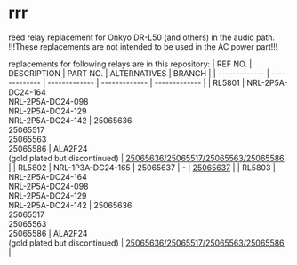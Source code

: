 # rrr
reed relay replacement for Onkyo DR-L50 (and others) in the audio path.<br />
!!!These replacements are not intended to be used in the AC power part!!!

replacements for following relays are in this repository:
| REF NO.       | DESCRIPTION   | PART NO.      | ALTERNATIVES  | BRANCH        |
| ------------- | ------------- | ------------- | ------------- | ------------- |
| RL5801        | NRL-2P5A-DC24-164<br />NRL-2P5A-DC24-098<br />NRL-2P5A-DC24-129<br />NRL-2P5A-DC24-142 | 25065636<br />25065517<br />25065563<br />25065586 | ALA2F24<br />(gold plated but discontinued) | [25065636/25065517/25065563/25065586](https://github.com/Durburz/rrr/tree/25065636%2F25065517%2F25065563) |
| RL5802        | NRL-1P3A-DC24-165 | 25065637 | - | [25065637](https://github.com/Durburz/rrr/tree/25065637) |
| RL5803        | NRL-2P5A-DC24-164<br />NRL-2P5A-DC24-098<br />NRL-2P5A-DC24-129<br />NRL-2P5A-DC24-142 | 25065636<br />25065517<br />25065563<br />25065586 | ALA2F24<br />(gold plated but discontinued) | [25065636/25065517/25065563/25065586](https://github.com/Durburz/rrr/tree/25065636%2F25065517%2F25065563) |
